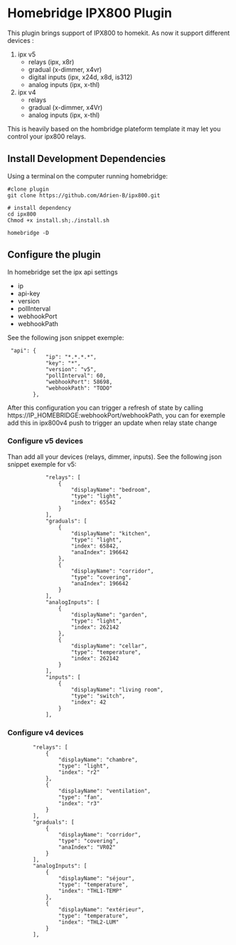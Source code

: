# Homebridge IPX800 Plugin

This plugin brings support of IPX800 to homekit.
As now it support different devices :
1. ipx v5
    * relays (ipx, x8r)
    * gradual (x-dimmer, x4vr)
    * digital inputs (ipx, x24d, x8d, is312)
    * analog inputs (ipx, x-thl)
2. ipx v4
    * relays
    * gradual (x-dimmer, x4Vr)
    * analog inputs (ipx, x-thl)


This is heavily based on the hombridge plateform template it may let you control your ipx800 relays.

## Install Development Dependencies

Using a terminal on the computer running homebridge:

```
#clone plugin
git clone https://github.com/Adrien-B/ipx800.git

# install dependency
cd ipx800
Chmod +x install.sh;./install.sh

homebridge -D
```

## Configure the plugin

In homebridge set the ipx api settings
* ip
* api-key
* version
* pollInterval
* webhookPort
* webhookPath

See the following json snippet exemple: 
```
 "api": {
            "ip": "*.*.*.*",
            "key": "*",
            "version": "v5",
            "pollInterval": 60,
            "webhookPort": 58698,
            "webhookPath": "TODO"
        },

```

After this configuration you can trigger a refresh of state by calling https://IP_HOMEBRIDGE:webhookPort/webhookPath, you can for exemple add this in ipx800v4 push to trigger an update when relay state change

### Configure v5 devices
Than add all your devices (relays, dimmer, inputs).
See the following json snippet exemple for v5: 
```
            "relays": [
                {
                    "displayName": "bedroom",
                    "type": "light",
                    "index": 65542
                }
            ],
            "graduals": [
                {
                    "displayName": "kitchen",
                    "type": "light",
                    "index": 65842,
                    "anaIndex": 196642
                },
                {
                    "displayName": "corridor",
                    "type": "covering",
                    "anaIndex": 196642
                }
            ],
            "analogInputs": [
                {
                    "displayName": "garden",
                    "type": "light",
                    "index": 262142
                },
                {
                    "displayName": "cellar",
                    "type": "temperature",
                    "index": 262142
                }
            ],
            "inputs": [
                {
                    "displayName": "living room",
                    "type": "switch",
                    "index": 42
                }
            ],
```


### Configure v4 devices


            "relays": [
                {
                    "displayName": "chambre",
                    "type": "light",
                    "index": "r2"
                },
                {
                    "displayName": "ventilation",
                    "type": "fan",
                    "index": "r3"
                }
            ],
            "graduals": [
                {
                    "displayName": "corridor",
                    "type": "covering",
                    "anaIndex": "VR02"
                }
            ],
            "analogInputs": [
                {
                    "displayName": "séjour",
                    "type": "temperature",
                    "index": "THL1-TEMP"
                },
                {
                    "displayName": "extérieur",
                    "type": "temperature",
                    "index": "THL2-LUM"
                }
            ],
